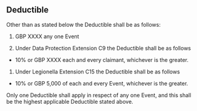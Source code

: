 ## Deductible

Other than as stated below the Deductible shall be as follows:
1. GBP XXXX any one Event 

1. Under Data Protection Extension C9 the Deductible shall be as follows
- 10% or GBP XXXX each and every claimant, whichever is the greater.

1. Under Legionella Extension C15 the Deductible shall be as follows
- 10% or GBP 5,000 of each and every Event, whichever is the greater.

Only one Deductible shall apply in respect of any one Event, and this shall be the highest applicable Deductible stated above.
